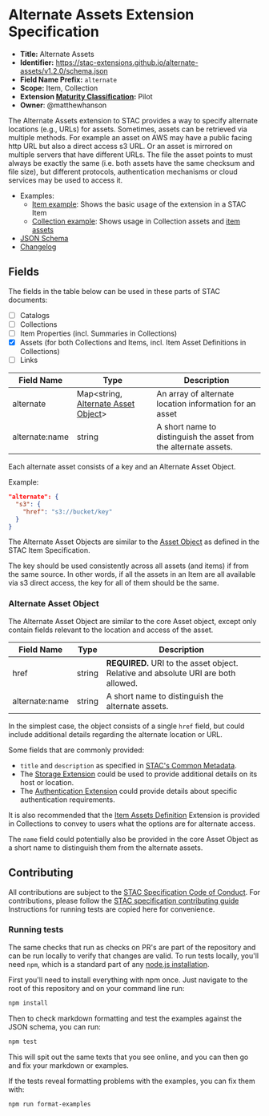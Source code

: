# Alternate Assets Extension Specification

- **Title:** Alternate Assets
- **Identifier:** <https://stac-extensions.github.io/alternate-assets/v1.2.0/schema.json>
- **Field Name Prefix:** `alternate`
- **Scope:** Item, Collection
- **Extension [Maturity Classification](https://github.com/radiantearth/stac-spec/tree/master/extensions/README.md#extension-maturity):** Pilot
- **Owner**: @matthewhanson

The Alternate Assets extension to STAC provides a way to specify alternate locations (e.g., URLs) for assets.
Sometimes, assets can be retrieved via multiple methods.
For example an asset on AWS may have a public facing http URL but also a direct access s3 URL.
Or an asset is mirrored on multiple servers that have different URLs.
The file the asset points to must always be exactly the same (i.e. both assets have the same checksum and file size),
but different protocols, authentication mechanisms or cloud services may be used to access it.

- Examples:
  - [Item example](examples/item.json): Shows the basic usage of the extension in a STAC Item
  - [Collection example](examples/collection.json): Shows usage in Collection assets and [item assets](https://github.com/stac-extensions/item-assets)
- [JSON Schema](json-schema/schema.json)
- [Changelog](./CHANGELOG.md)

## Fields

The fields in the table below can be used in these parts of STAC documents:

- [ ] Catalogs
- [ ] Collections
- [ ] Item Properties (incl. Summaries in Collections)
- [x] Assets (for both Collections and Items, incl. Item Asset Definitions in Collections)
- [ ] Links

| Field Name     | Type                                                           | Description |
| -------------- | -------------------------------------------------------------- | ----------- |
| alternate      | Map<string, [Alternate Asset Object](#alternate-asset-object)> | An array of alternate location information for an asset |
| alternate:name | string                                                         | A short name to distinguish the asset from the alternate assets. |

Each alternate asset consists of a key and an Alternate Asset Object.

Example:
```json
"alternate": {
  "s3": {
    "href": "s3://bucket/key"
  }
}
```

The Alternate Asset Objects are similar to the
[Asset Object](https://github.com/radiantearth/stac-spec/blob/master/item-spec/item-spec.md#asset-object)
as defined in the STAC Item Specification.

The key should be used consistently across all assets (and items) if from the same source.
In other words, if all the assets in an Item are all available via s3 direct access, the key for all of them should be the same.

### Alternate Asset Object

The Alternate Asset Object are similar to the core Asset object, except only contain fields relevant to the location and access of the asset.

| Field Name     | Type   | Description |
| -------------- | ------ | ----------- |
| href           | string | **REQUIRED.** URI to the asset object. Relative and absolute URI are both allowed. |
| alternate:name | string | A short name to distinguish the alternate assets. |

In the simplest case, the object consists of a single `href` field, but could include additional details regarding the alternate location or URL.

Some fields that are commonly provided:

- `title` and `description` as specified in [STAC's Common Metadata](https://github.com/radiantearth/stac-spec/blob/master/item-spec/common-metadata.md#basics).
- The [Storage Extension](https://github.com/stac-extensions/storage) could be used to provide additional details on its host or location.
- The [Authentication Extension](https://github.com/stac-extensions/authentication) could provide details about specific authentication requirements.

It is also recommended that the [Item Assets Definition](https://github.com/stac-extensions/item-assets)
Extension is provided in Collections to convey to users what the options are for alternate access.

The `name` field could potentially also be provided in the core Asset Object as a short name to distinguish them from the alternate assets.

## Contributing

All contributions are subject to the
[STAC Specification Code of Conduct](https://github.com/radiantearth/stac-spec/blob/master/CODE_OF_CONDUCT.md).
For contributions, please follow the
[STAC specification contributing guide](https://github.com/radiantearth/stac-spec/blob/master/CONTRIBUTING.md) Instructions
for running tests are copied here for convenience.

### Running tests

The same checks that run as checks on PR's are part of the repository and can be run locally to verify that changes are valid. 
To run tests locally, you'll need `npm`, which is a standard part of any [node.js installation](https://nodejs.org/en/download/).

First you'll need to install everything with npm once. Just navigate to the root of this repository and on 
your command line run:
```bash
npm install
```

Then to check markdown formatting and test the examples against the JSON schema, you can run:
```bash
npm test
```

This will spit out the same texts that you see online, and you can then go and fix your markdown or examples.

If the tests reveal formatting problems with the examples, you can fix them with:
```bash
npm run format-examples
```
